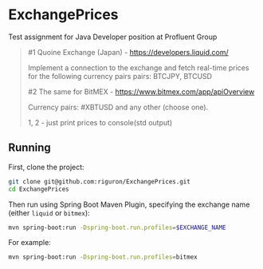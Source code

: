 # ExchangePrices

Test assignment for Java Developer position at Profluent Group

>#1 Quoine Exchange (Japan) - https://developers.liquid.com/
>
>Implement a connection to the exchange and fetch real-time prices for the following currency pairs pairs: BTCJPY, BTCUSD
>
>#2 The same for BitMEX - https://www.bitmex.com/app/apiOverview
>
>Currency pairs: #XBTUSD and any other (choose one).
>
>1, 2 - just print prices to console(std output)

## Running

First, clone the project:

```bash
git clone git@github.com:riguron/ExchangePrices.git
cd ExchangePrices
```

Then run using Spring Boot Maven Plugin, specifying the exchange name (either ```liquid``` or ```bitmex```):

```bash
mvn spring-boot:run -Dspring-boot.run.profiles=$EXCHANGE_NAME
```

For example:

```bash
mvn spring-boot:run -Dspring-boot.run.profiles=bitmex
```



